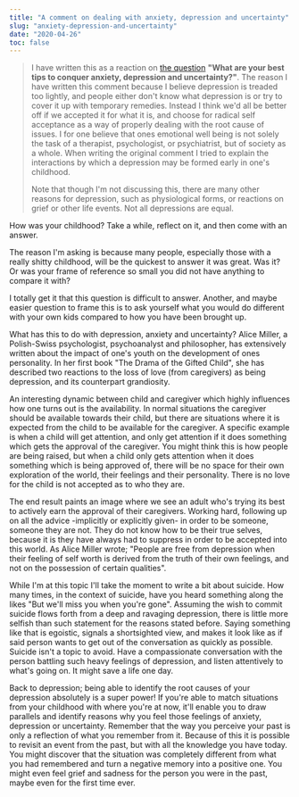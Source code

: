 ```yaml
---
title: "A comment on dealing with anxiety, depression and uncertainty"
slug: "anxiety-depression-and-uncertainty"
date: "2020-04-26"
toc: false
---
```


> I have written this as a reaction on [the question](https://www.indiehackers.com/post/what-are-your-best-tips-to-conquer-anxiety-depression-and-uncertainty-top-answers-will-be-featured-to-20-000-people-2cf12a3eaf) **"What are your best tips to conquer anxiety, depression and uncertainty?"**.
> The reason I have written this comment because I believe depression is treaded too lightly, and people either don't know what depression is or try to cover it up with temporary remedies. Instead I think we'd all be better off if we accepted it for what it is, and choose for radical self acceptance as a way of properly dealing with the root cause of issues. I for one believe that ones emotional well being is not solely the task of a therapist, psychologist, or psychiatrist, but of society as a whole. When writing the original comment I tried to explain the interactions by which a depression may be formed early in one's childhood.
> 
> Note that though I'm not discussing this, there are many other reasons for depression, such as physiological forms, or reactions on grief or other life events. Not all depressions are equal.


How was your childhood? Take a while, reflect on it, and then come with an answer.

The reason I'm asking is because many people, especially those with a really shitty childhood, will be the quickest to answer it was great. Was it? Or was your frame of reference so small you did not have anything to compare it with?

I totally get it that this question is difficult to answer. Another, and maybe easier question to frame this is to ask yourself what you would do different with your own kids compared to how you have been brought up.

What has this to do with depression, anxiety and uncertainty? Alice Miller, a Polish-Swiss psychologist, psychoanalyst and philosopher, has extensively written about the impact of one's youth on the development of ones personality. In her first book "The Drama of the Gifted Child", she has described two reactions to the loss of love (from caregivers) as being depression, and its counterpart grandiosity.

An interesting dynamic between child and caregiver which highly influences how one turns out is the availability. In normal situations the caregiver should be available towards their child, but there are situations where it is expected from the child to be available for the caregiver. A specific example is when a child will get attention, and only get attention if it does something which gets the approval of the caregiver. You might think this is how people are being raised, but when a child only gets attention when it does something which is being approved of, there will be no space for their own exploration of the world, their feelings and their personality. There is no love for the child is not accepted as to who they are.

The end result paints an image where we see an adult who's trying its best to actively earn the approval of their caregivers. Working hard, following up on all the advice -implicitly or explicitly given- in order to be someone, someone they are not. They do not know how to be their true selves, because it is they have always had to suppress in order to be accepted into this world. As Alice Miller wrote; "People are free from depression when their feeling of self worth is derived from the truth of their own feelings, and not on the possession of certain qualities".

While I'm at this topic I'll take the moment to write a bit about suicide. How many times, in the context of suicide, have you heard something along the likes "But we'll miss you when you're gone". Assuming the wish to commit suicide flows forth from a deep and ravaging depression, there is little more selfish than such statement for the reasons stated before. Saying something like that is egoistic, signals a shortsighted view, and makes it look like as if said person wants to get out of the conversation as quickly as possible. Suicide isn't a topic to avoid. Have a compassionate conversation with the person battling such heavy feelings of depression, and listen attentively to what's going on. It might save a life one day.

Back to depression; being able to identify the root causes of your depression absolutely is a super power! If you're able to match situations from your childhood with where you're at now, it'll enable you to draw parallels and identify reasons why you feel those feelings of anxiety, depression or uncertainty. Remember that the way you perceive your past is only a reflection of what you remember from it. Because of this it is possible to revisit an event from the past, but with all the knowledge you have today. You might discover that the situation was completely different from what you had remembered and turn a negative memory into a positive one. You might even feel grief and sadness for the person you were in the past, maybe even for the first time ever.
